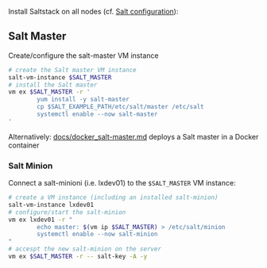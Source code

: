 Install Saltstack on all nodes (cf. [Salt configuration][sc]):

[sc]: https://docs.saltstack.com/en/latest/ref/configuration/index.html

## Salt Master

Create/configure the salt-master VM instance

```bash
# create the Salt master VM instance
salt-vm-instance $SALT_MASTER
# install the Salt master
vm ex $SALT_MASTER -r '
        yum install -y salt-master
        cp $SALT_EXAMPLE_PATH/etc/salt/master /etc/salt
        systemctl enable --now salt-master
'
```

Alternatively: [docs/docker_salt-master.md][dsm] deploys a Salt master in a Docker container

[dsm]: docs/docker_salt-master.md 

### Salt Minion

Connect a salt-minioni (i.e. lxdev01) to the `$SALT_MASTER` VM instance:

```bash
# create a VM instance (including an installed salt-minion)
salt-vm-instance lxdev01
# configure/start the salt-minion
vm ex lxdev01 -r "
        echo master: $(vm ip $SALT_MASTER) > /etc/salt/minion
        systemctl enable --now salt-minion
"
# accespt the new salt-minion on the server
vm ex $SALT_MASTER -r -- salt-key -A -y
```

```bash

```
